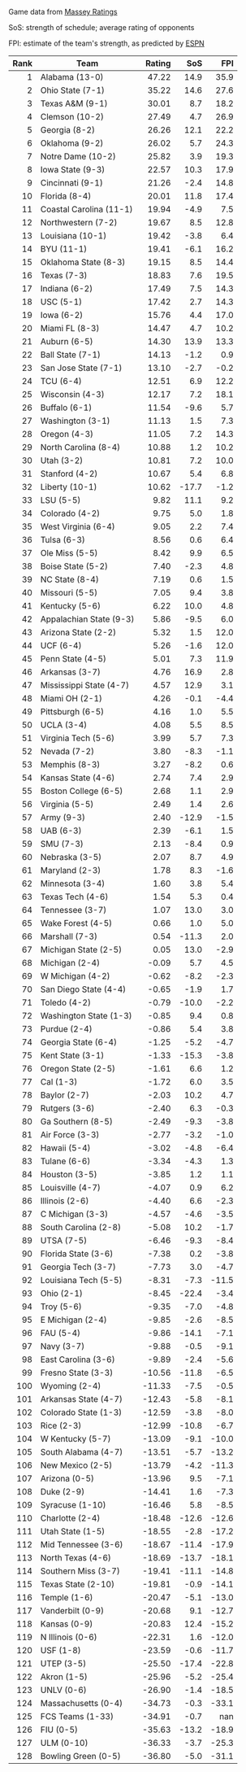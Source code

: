 Game data from [Massey Ratings](https://www.masseyratings.com/data)

SoS: strength of schedule; average rating of opponents

FPI: estimate of the team's strength, as predicted by
[ESPN](http://www.espn.com/college-football/statistics/teamratings)

Rank |           Team            | Rating |  SoS  |  FPI  
----:| ------------------------- | ------:| -----:| -----:
   1 | Alabama (13-0)            |  47.22 |  14.9 |  35.9
   2 | Ohio State (7-1)          |  35.22 |  14.6 |  27.6
   3 | Texas A&M (9-1)           |  30.01 |   8.7 |  18.2
   4 | Clemson (10-2)            |  27.49 |   4.7 |  26.9
   5 | Georgia (8-2)             |  26.26 |  12.1 |  22.2
   6 | Oklahoma (9-2)            |  26.02 |   5.7 |  24.3
   7 | Notre Dame (10-2)         |  25.82 |   3.9 |  19.3
   8 | Iowa State (9-3)          |  22.57 |  10.3 |  17.9
   9 | Cincinnati (9-1)          |  21.26 |  -2.4 |  14.8
  10 | Florida (8-4)             |  20.01 |  11.8 |  17.4
  11 | Coastal Carolina (11-1)   |  19.94 |  -4.9 |   7.5
  12 | Northwestern (7-2)        |  19.67 |   8.5 |  12.8
  13 | Louisiana (10-1)          |  19.42 |  -3.8 |   6.4
  14 | BYU (11-1)                |  19.41 |  -6.1 |  16.2
  15 | Oklahoma State (8-3)      |  19.15 |   8.5 |  14.4
  16 | Texas (7-3)               |  18.83 |   7.6 |  19.5
  17 | Indiana (6-2)             |  17.49 |   7.5 |  14.3
  18 | USC (5-1)                 |  17.42 |   2.7 |  14.3
  19 | Iowa (6-2)                |  15.76 |   4.4 |  17.0
  20 | Miami FL (8-3)            |  14.47 |   4.7 |  10.2
  21 | Auburn (6-5)              |  14.30 |  13.9 |  13.3
  22 | Ball State (7-1)          |  14.13 |  -1.2 |   0.9
  23 | San Jose State (7-1)      |  13.10 |  -2.7 |  -0.2
  24 | TCU (6-4)                 |  12.51 |   6.9 |  12.2
  25 | Wisconsin (4-3)           |  12.17 |   7.2 |  18.1
  26 | Buffalo (6-1)             |  11.54 |  -9.6 |   5.7
  27 | Washington (3-1)          |  11.13 |   1.5 |   7.3
  28 | Oregon (4-3)              |  11.05 |   7.2 |  14.3
  29 | North Carolina (8-4)      |  10.88 |   1.2 |  10.2
  30 | Utah (3-2)                |  10.81 |   7.2 |  10.0
  31 | Stanford (4-2)            |  10.67 |   5.4 |   6.8
  32 | Liberty (10-1)            |  10.62 | -17.7 |  -1.2
  33 | LSU (5-5)                 |   9.82 |  11.1 |   9.2
  34 | Colorado (4-2)            |   9.75 |   5.0 |   1.8
  35 | West Virginia (6-4)       |   9.05 |   2.2 |   7.4
  36 | Tulsa (6-3)               |   8.56 |   0.6 |   6.4
  37 | Ole Miss (5-5)            |   8.42 |   9.9 |   6.5
  38 | Boise State (5-2)         |   7.40 |  -2.3 |   4.8
  39 | NC State (8-4)            |   7.19 |   0.6 |   1.5
  40 | Missouri (5-5)            |   7.05 |   9.4 |   3.8
  41 | Kentucky (5-6)            |   6.22 |  10.0 |   4.8
  42 | Appalachian State (9-3)   |   5.86 |  -9.5 |   6.0
  43 | Arizona State (2-2)       |   5.32 |   1.5 |  12.0
  44 | UCF (6-4)                 |   5.26 |  -1.6 |  12.0
  45 | Penn State (4-5)          |   5.01 |   7.3 |  11.9
  46 | Arkansas (3-7)            |   4.76 |  16.9 |   2.8
  47 | Mississippi State (4-7)   |   4.57 |  12.9 |   3.1
  48 | Miami OH (2-1)            |   4.26 |  -0.1 |  -4.4
  49 | Pittsburgh (6-5)          |   4.16 |   1.0 |   5.5
  50 | UCLA (3-4)                |   4.08 |   5.5 |   8.5
  51 | Virginia Tech (5-6)       |   3.99 |   5.7 |   7.3
  52 | Nevada (7-2)              |   3.80 |  -8.3 |  -1.1
  53 | Memphis (8-3)             |   3.27 |  -8.2 |   0.6
  54 | Kansas State (4-6)        |   2.74 |   7.4 |   2.9
  55 | Boston College (6-5)      |   2.68 |   1.1 |   2.9
  56 | Virginia (5-5)            |   2.49 |   1.4 |   2.6
  57 | Army (9-3)                |   2.40 | -12.9 |  -1.5
  58 | UAB (6-3)                 |   2.39 |  -6.1 |   1.5
  59 | SMU (7-3)                 |   2.13 |  -8.4 |   0.9
  60 | Nebraska (3-5)            |   2.07 |   8.7 |   4.9
  61 | Maryland (2-3)            |   1.78 |   8.3 |  -1.6
  62 | Minnesota (3-4)           |   1.60 |   3.8 |   5.4
  63 | Texas Tech (4-6)          |   1.54 |   5.3 |   0.4
  64 | Tennessee (3-7)           |   1.07 |  13.0 |   3.0
  65 | Wake Forest (4-5)         |   0.66 |   1.0 |   5.0
  66 | Marshall (7-3)            |   0.54 | -11.3 |   2.0
  67 | Michigan State (2-5)      |   0.05 |  13.0 |  -2.9
  68 | Michigan (2-4)            |  -0.09 |   5.7 |   4.5
  69 | W Michigan (4-2)          |  -0.62 |  -8.2 |  -2.3
  70 | San Diego State (4-4)     |  -0.65 |  -1.9 |   1.7
  71 | Toledo (4-2)              |  -0.79 | -10.0 |  -2.2
  72 | Washington State (1-3)    |  -0.85 |   9.4 |   0.8
  73 | Purdue (2-4)              |  -0.86 |   5.4 |   3.8
  74 | Georgia State (6-4)       |  -1.25 |  -5.2 |  -4.7
  75 | Kent State (3-1)          |  -1.33 | -15.3 |  -3.8
  76 | Oregon State (2-5)        |  -1.61 |   6.6 |   1.2
  77 | Cal (1-3)                 |  -1.72 |   6.0 |   3.5
  78 | Baylor (2-7)              |  -2.03 |  10.2 |   4.7
  79 | Rutgers (3-6)             |  -2.40 |   6.3 |  -0.3
  80 | Ga Southern (8-5)         |  -2.49 |  -9.3 |  -3.8
  81 | Air Force (3-3)           |  -2.77 |  -3.2 |  -1.0
  82 | Hawaii (5-4)              |  -3.02 |  -4.8 |  -6.4
  83 | Tulane (6-6)              |  -3.34 |  -4.3 |   1.3
  84 | Houston (3-5)             |  -3.85 |   1.2 |   1.1
  85 | Louisville (4-7)          |  -4.07 |   0.9 |   6.2
  86 | Illinois (2-6)            |  -4.40 |   6.6 |  -2.3
  87 | C Michigan (3-3)          |  -4.57 |  -4.6 |  -3.5
  88 | South Carolina (2-8)      |  -5.08 |  10.2 |  -1.7
  89 | UTSA (7-5)                |  -6.46 |  -9.3 |  -8.4
  90 | Florida State (3-6)       |  -7.38 |   0.2 |  -3.8
  91 | Georgia Tech (3-7)        |  -7.73 |   3.0 |  -4.7
  92 | Louisiana Tech (5-5)      |  -8.31 |  -7.3 | -11.5
  93 | Ohio (2-1)                |  -8.45 | -22.4 |  -3.4
  94 | Troy (5-6)                |  -9.35 |  -7.0 |  -4.8
  95 | E Michigan (2-4)          |  -9.85 |  -2.6 |  -8.5
  96 | FAU (5-4)                 |  -9.86 | -14.1 |  -7.1
  97 | Navy (3-7)                |  -9.88 |  -0.5 |  -9.1
  98 | East Carolina (3-6)       |  -9.89 |  -2.4 |  -5.6
  99 | Fresno State (3-3)        | -10.56 | -11.8 |  -6.5
 100 | Wyoming (2-4)             | -11.33 |  -7.5 |  -0.5
 101 | Arkansas State (4-7)      | -12.43 |  -5.8 |  -8.1
 102 | Colorado State (1-3)      | -12.59 |  -3.8 |  -8.0
 103 | Rice (2-3)                | -12.99 | -10.8 |  -6.7
 104 | W Kentucky (5-7)          | -13.09 |  -9.1 | -10.0
 105 | South Alabama (4-7)       | -13.51 |  -5.7 | -13.2
 106 | New Mexico (2-5)          | -13.79 |  -4.2 | -11.3
 107 | Arizona (0-5)             | -13.96 |   9.5 |  -7.1
 108 | Duke (2-9)                | -14.41 |   1.6 |  -7.3
 109 | Syracuse (1-10)           | -16.46 |   5.8 |  -8.5
 110 | Charlotte (2-4)           | -18.48 | -12.6 | -12.6
 111 | Utah State (1-5)          | -18.55 |  -2.8 | -17.2
 112 | Mid Tennessee (3-6)       | -18.67 | -11.4 | -17.9
 113 | North Texas (4-6)         | -18.69 | -13.7 | -18.1
 114 | Southern Miss (3-7)       | -19.41 | -11.1 | -14.8
 115 | Texas State (2-10)        | -19.81 |  -0.9 | -14.1
 116 | Temple (1-6)              | -20.47 |  -5.1 | -13.0
 117 | Vanderbilt (0-9)          | -20.68 |   9.1 | -12.7
 118 | Kansas (0-9)              | -20.83 |  12.4 | -15.2
 119 | N Illinois (0-6)          | -22.31 |   1.6 | -12.0
 120 | USF (1-8)                 | -23.59 |  -0.6 | -11.7
 121 | UTEP (3-5)                | -25.50 | -17.4 | -22.8
 122 | Akron (1-5)               | -25.96 |  -5.2 | -25.4
 123 | UNLV (0-6)                | -26.90 |  -1.4 | -18.5
 124 | Massachusetts (0-4)       | -34.73 |  -0.3 | -33.1
 125 | FCS Teams (1-33)          | -34.91 |  -0.7 |   nan
 126 | FIU (0-5)                 | -35.63 | -13.2 | -18.9
 127 | ULM (0-10)                | -36.33 |  -3.7 | -25.3
 128 | Bowling Green (0-5)       | -36.80 |  -5.0 | -31.1
